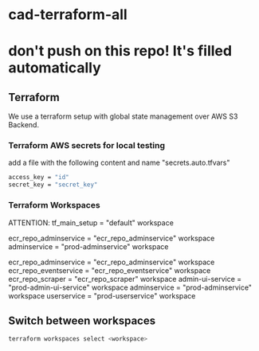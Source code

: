 # cad-terraform-all
# don't push on this repo! It's filled automatically


## Terraform
We use a terraform setup with global state management over AWS S3 Backend.

### Terraform AWS secrets for local testing
add a file with the following content and name "secrets.auto.tfvars"
```sh
access_key = "id"
secret_key = "secret_key"
```
### Terraform Workspaces
ATTENTION: tf_main_setup = "default" workspace

ecr_repo_adminservice = "ecr_repo_adminservice" workspace
adminservice = "prod-adminservice" workspace

ecr_repo_adminservice = "ecr_repo_adminservice" workspace
ecr_repo_eventservice = "ecr_repo_eventservice" workspace
ecr_repo_scraper = "ecr_repo_scraper" workspace
admin-ui-service = "prod-admin-ui-service" workspace
adminservice = "prod-adminservice" workspace
userservice = "prod-userservice" workspace

## Switch between workspaces
```sh
terraform workspaces select <workspace>
```
